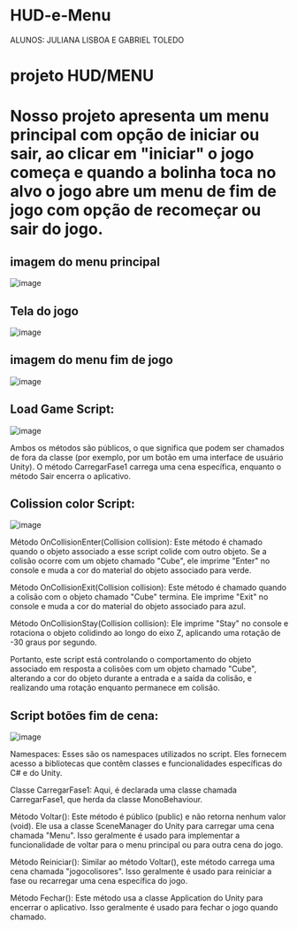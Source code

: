 # HUD-e-Menu
ALUNOS: JULIANA LISBOA E GABRIEL TOLEDO

<H1> projeto HUD/MENU <H1/>

Nosso projeto apresenta um menu principal com opção de iniciar ou sair, ao clicar em  "iniciar" o jogo começa e quando a bolinha toca no alvo o jogo abre um menu de fim de jogo com opção de recomeçar ou sair do jogo.

<H2> imagem do menu principal </H2>

![image](https://github.com/julianadlisboa/HUD-e-Menu/assets/128002239/c808387b-cdbd-40b4-bc84-6073cb555485)

<h2>Tela do jogo</h2>

![image](https://github.com/julianadlisboa/HUD-e-Menu/assets/128002239/ac0d55c9-f54b-4414-b50a-e140068116d9)

<H2> imagem do menu fim de jogo </H2>

![image](https://github.com/julianadlisboa/HUD-e-Menu/assets/128002239/3425458e-3ae8-4039-a227-445454ea39e4)


<h2>Load Game Script:</h2>

![image](https://github.com/julianadlisboa/HUD-e-Menu/assets/128002239/bd089ca5-44e6-44a7-b6bc-2272deffff03)

Ambos os métodos são públicos, o que significa que podem ser chamados de fora da classe (por exemplo, por um botão em uma interface de usuário Unity). O método CarregarFase1 carrega uma cena específica, enquanto o método Sair encerra o aplicativo.

<h2>Colission color Script:</h2>

![image](https://github.com/julianadlisboa/HUD-e-Menu/assets/128002239/aaf738bb-81e0-4650-8957-86bda154fe9f)

Método OnCollisionEnter(Collision collision):
Este método é chamado quando o objeto associado a esse script colide com outro objeto. Se a colisão ocorre com um objeto chamado "Cube", ele imprime "Enter" no console e muda a cor do material do objeto associado para verde.

Método OnCollisionExit(Collision collision):
Este método é chamado quando a colisão com o objeto chamado "Cube" termina. Ele imprime "Exit" no console e muda a cor do material do objeto associado para azul.

Método OnCollisionStay(Collision collision):
Ele imprime "Stay" no console e rotaciona o objeto colidindo ao longo do eixo Z, aplicando uma rotação de -30 graus por segundo.

Portanto, este script está controlando o comportamento do objeto associado em resposta a colisões com um objeto chamado "Cube", alterando a cor do objeto durante a entrada e a saída da colisão, e realizando uma rotação enquanto permanece em colisão.



<h2>Script botões fim de cena:</h2>

![image](https://github.com/julianadlisboa/HUD-e-Menu/assets/128002239/31aa4985-32a0-42c9-ad50-7552fbe041fd)

Namespaces:
Esses são os namespaces utilizados no script. Eles fornecem acesso a bibliotecas que contêm classes e funcionalidades específicas do C# e do Unity.

Classe CarregarFase1:
Aqui, é declarada uma classe chamada CarregarFase1, que herda da classe MonoBehaviour.

Método Voltar():
Este método é público (public) e não retorna nenhum valor (void). Ele usa a classe SceneManager do Unity para carregar uma cena chamada "Menu". Isso geralmente é usado para implementar a funcionalidade de voltar para o menu principal ou para outra cena do jogo.

Método Reiniciar():
Similar ao método Voltar(), este método carrega uma cena chamada "jogocolisores". Isso geralmente é usado para reiniciar a fase ou recarregar uma cena específica do jogo.

Método Fechar():
Este método usa a classe Application do Unity para encerrar o aplicativo. Isso geralmente é usado para fechar o jogo quando chamado.
